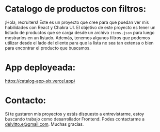 # Catalogo de productos con filtros:

¡Hola, recruiters!
Este es un proyecto que cree para que puedan ver mis habilidades con React y Chakra UI. El objetivo de este proyecto es tener un listado de productos que se carga desde un archivo `items.json` para luego mostrarlos en un listado.
Además, tenemos algunos filtros que podemos utilizar desde el lado del cliente para que la lista no sea tan extensa o bien para encontrar el producto que buscamos.

# App deployeada:
https://catalog-app-six.vercel.app/

# Contacto:

Si te gustaron mis proyectos y estás dispuesto a entrevistarme, estoy buscando trabajo como desarrollador Frontend. Podes contactarme a delvitto.e@gmail.com. Muchas gracias.

